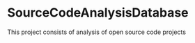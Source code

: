 SourceCodeAnalysisDatabase
==========================

This project consists of analysis of open source code projects
